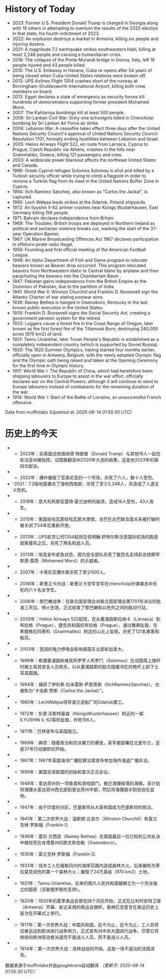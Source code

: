 # History of Today 

- 2023: Former U.S. President Donald Trump is charged in Georgia along with 18 others in attempting to overturn the results of the 2020 election in that state, his fourth indictment of 2023.
- 2022: An explosion destroys a market in Armenia, killing six people and injuring dozens.
- 2021: A magnitude 7.2 earthquake strikes southwestern Haiti, killing at least 2,248 people and causing a humanitarian crisis.
- 2018: The collapse of the Ponte Morandi bridge in Genoa, Italy, left 16 people injured and 43 people killed.
- 2015: The U.S. Embassy in Havana, Cuba re-opens after 54 years of being closed when Cuba-United States relations were broken off.
- 2013: UPS Airlines Flight 1354 crashes short of the runway at Birmingham-Shuttlesworth International Airport, killing both crew members on board.
- 2013: Egypt declares a state of emergency as security forces kill hundreds of demonstrators supporting former president Mohamed Morsi.
- 2007: The Kahtaniya bombings kill at least 500 people.
- 2006: Sri Lankan Civil War: Sixty-one schoolgirls killed in Chencholai bombing by Sri Lankan Air Force air strike.
- 2006: Lebanon War: A ceasefire takes effect three days after the United Nations Security Council's approval of United Nations Security Council Resolution 1701, formally ending hostilities between Lebanon and Israel.
- 2005: Helios Airways Flight 522, en route from Larnaca, Cyprus to Prague, Czech Republic via Athens, crashes in the hills near Grammatiko, Greece, killing 121 passengers and crew.
- 2003: A widescale power blackout affects the northeast United States and Canada.
- 1996: Greek Cypriot refugee Solomos Solomou is shot and killed by a Turkish security officer while trying to climb a flagpole in order to remove a Turkish flag from its mast in the United Nations Buffer Zone in Cyprus.
- 1994: Ilich Ramírez Sánchez, also known as "Carlos the Jackal", is captured.
- 1980: Lech Wałęsa leads strikes at the Gdańsk, Poland shipyards.
- 1972: An Ilyushin Il-62 airliner crashes near Königs Wusterhausen, East Germany killing 156 people.
- 1971: Bahrain declares independence from Britain.
- 1969: The Troubles: British troops are deployed in Northern Ireland as political and sectarian violence breaks out, marking the start of the 37-year Operation Banner.
- 1967: UK Marine Broadcasting Offences Act 1967 declares participation in offshore pirate radio illegal.
- 1959: Founding and first official meeting of the American Football League.
- 1948: An Idaho Department of Fish and Game program to relocate beavers known as Beaver drop occurred. This program relocated beavers from Northwestern Idaho to Central Idaho by airplane and then parachuting the beavers into the Chamberlain Basin .
- 1947: Pakistan gains independence from the British Empire as the Dominion of Pakistan, due to the partition of India.
- 1941: World War II: Winston Churchill and Franklin D. Roosevelt sign the Atlantic Charter of war stating postwar aims.
- 1936: Rainey Bethea is hanged in Owensboro, Kentucky in the last known public execution in the United States.
- 1935: Franklin D. Roosevelt signs the Social Security Act, creating a government pension system for the retired.
- 1933: Loggers cause a forest fire in the Coast Range of Oregon, later known as the first forest fire of the Tillamook Burn;  destroying 240,000 acres (970 km2) of land.
- 1921: Tannu Uriankhai, later Tuvan People's Republic is established as a completely independent country (which is supported by Soviet Russia).
- 1920: The 1920 Summer Olympics, having started four months earlier, officially open in Antwerp, Belgium, with the newly adopted Olympic flag and the Olympic oath being raised and taken at the Opening Ceremony for the first time in Olympic history.
- 1917: World War I: The Republic of China, which had heretofore been shipping labourers to Europe to assist in the war effort, officially declares war on the Central Powers, although it will continue to send to Europe labourers instead of combatants for the remaining duration of the war.
- 1914: World War I: Start of the Battle of Lorraine, an unsuccessful French offensive.

Data from muffinlabs
*(Updated at: 2025-08-14 01:55:30 UTC)*

# 历史上的今天 

- -  2023年：前美国总统唐纳德·特朗普（Donald Trump）与其他18人一起在佐治亚州被指控，试图推翻该州2020年大选的结果，这是他2023年的第四次起诉。
- -  2022年：爆炸摧毁了亚美尼亚的一个市场，杀死了六人，数十人受伤。
- -2021：7.2级地震袭击了海地西南部，杀死了至少2,248人，并造成了人道主义危机。
- -  2018年：意大利热那亚蓬特·莫兰迪桥的崩溃，造成16人受伤，43人丧生。
- -  2015年：美国驻哈瓦那驻哈瓦那大使馆，古巴在古巴联合国关系被打破时被关闭了54年后重新开放。
- -  2013年：UPS航空公司1354航班在伯明翰·舒特尔斯沃思国际机场的跑道距离撞车之后，杀死了两名机组人员。
- -  2013年：埃及宣布紧急状态，因为安全部队杀死了数百名支持前总统穆罕默德·莫西（Mohamed Morsi）的示威者。
- -  2007年：卡塔尼亚爆炸案杀死了至少500人。
- -  2006年：斯里兰卡内战：斯里兰卡空军空军在chencholai炸弹袭击中杀死的六十名女学生。
- -  2006年：黎巴嫩战争：在联合国安理会对联合国安理会第1701号决议的批准三天后，停火生效，正式结束了黎巴嫩和以色列之间的敌对行动。
- -  2005年：Helios Airways 522航班，在从塞浦路斯拉纳卡（Larnaca）到布拉格（Prague），捷克共和国的布拉格（Prague），通过雅典坠毁，在希腊格拉玛蒂科（Grammatiko）附近的山丘上坠毁，杀死了121名乘客和船员。
- -  2003年：宽阔的电力停电会影响美国东北部和加拿大。
- -  1996年：希腊塞浦路斯难民所罗罗人所罗门（Solomou）在试图爬上旗杆时被土耳其安全人员枪杀，以从塞浦路斯的联合国缓冲区的桅杆上卸下土耳其国旗。
- -  1994年：捕获了伊利希·拉米雷斯·萨恩奇斯（IlichRamírezSánchez），也被称为“卡洛斯·贾斯（Carlos the Jackal）”。
- -  1980年：LechWałęsa领导波兰造船厂的Gdańsk罢工。
- -  1972年：东德·沃斯特豪森（KönigsWusterhausen）附近的一架ILYUSHIN IL-62客机坠毁，炸死156人。
- -  1971年：巴林宣布与英国独立。
- -  1969年：麻烦：随着政治和宗派暴力的爆发，英军被部署在北爱尔兰，这是37年行动旗帜的开始。
- -  1967年：1967年英国海洋广播犯罪法案宣布参加海外海盗广播非法。
- -  1959年：美国足球联盟的创始和首次正式会议。
- -  1948年：爱达荷州的一项鱼类和游戏部门，搬迁海狸掉落的海狸。该计划将海狸从爱达荷州西北部到爱达荷州中部，然后将海狸跳伞到张伯伦盆地。
- -  1947年：由于印度的分区，巴基斯坦从大英帝国成为巴基斯坦的统治。
- -  1941年：第二次世界大战：温斯顿·丘吉尔（Winston Churchill）和富兰克林·罗斯福（Franklin D.
- -  1936年：雷尼·贝西亚（Rainey Bethea）在美国最后一位已知的公共处决中被绞死在肯塔基州的欧文斯伯勒（Owensboro）。
- -  1935年：富兰克林·罗斯福（Franklin D.
- -  1933年：伐木工人在俄勒冈州的海岸范围内造成森林大火，后来被称为蒂拉莫克烧伤的第一个森林大火；摧毁了24万英亩（970 km2）土地。
- -  1921年：Tannu Uriankhai，后来的图凡人民共和国被确立为一个完全独立的国家（苏联俄罗斯的支持）。
- -  1920年：1920年的夏季奥运会曾在四个月前开始，正式在比利时安特卫普（Antwerp）开幕，新近采用的奥运会旗帜，奥林匹克誓言在奥运历史上首次在开幕式上举行。
- -  1917年：第一次世界大战：中国共和国，迄今为止，迄今为止，工人将劳动者运送到欧洲进行战争努力，正式宣布对中央大国进行战争，尽管它将继续向欧洲劳动者派遣而不是战斗人员，而不是战斗人员。
- -  1914年：第一次世界大战：洛林战役的开始，这是一场不成功的法国进攻。

数据来源于muffinlabs并由googletrans自动翻译
*（更新于: 2025-08-14 01:55:30 UTC）*